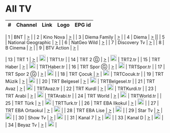 <h1>All TV</h1>

| #   | Channel        | Link  | Logo | EPG id |
|:---:|:--------------:|:-----:|:----:|:------:|

| 1   | BNT | [>](https://ymkaya.xyz:38382/tv/bnt1/playlist.m3u8?) |
| 2   | Kino Nova | [>](https://ymkaya.xyz:38382/tv/kinonova/playlist.m3u8?) |
| 3   | Diema Family | [>](https://ymkaya.xyz:38382/tv/diemafamily/playlist.m3u8?) |
| 4   | Diema | [>](https://ymkaya.xyz:38382/tv/diema/playlist.m3u8?) ||
| 5   | National Geographic | [>](https://ymkaya.xyz:38382/tv/natgeo/playlist.m3u8?) |
| 6   | NatGeo Wild | [>](https://ymkaya.xyz:38382/tv/natgeowild/playlist.m3u8?) |
| 7   | Discovery Tv | [>](https://ymkaya.xyz:38382/tv/discovery/playlist.m3u8?) |
| 8   | B Cinema | [>](https://ymkaya.xyz:38382/tv/btvcinema/playlist.m3u8?) |
| 9   | BTV Action | [>](https://ymkaya.xyz:38382/tv/btvaction/playlist.m3u8?) |

| 13   | TRT 1            | [>](https://tv-trt1.medya.trt.com.tr/master.m3u8) | <img height="20" src="https://i.imgur.com/j786OLG.png"/> | TRT1.tr |
| 14   | TRT 2 Ⓖ         | [>](https://tv-trt2.medya.trt.com.tr/master.m3u8) | <img height="20" src="https://i.imgur.com/lNWrOE2.png"/> | TRT2.tr |
| 15  | TRT Haber        | [>](https://tv-trthaber.medya.trt.com.tr/master.m3u8) | <img height="20" src="https://i.imgur.com/OVfo8Ab.png"/> | TRTHaber.tr |
| 16   | TRT Spor Ⓖ      | [>](https://tv-trtspor1.medya.trt.com.tr/master.m3u8) | <img height="20" src="https://i.imgur.com/N2wGZyf.png"/> | TRTSpor.tr |
| 17  | TRT Spor 2 Ⓖ    | [>](https://tv-trtspor2.medya.trt.com.tr/master.m3u8) | <img height="20" src="https://i.imgur.com/ysKteM8.png"/> |
| 18  | TRT Çocuk        | [>](https://tv-trtcocuk.medya.trt.com.tr/master.m3u8) | <img height="20" src="https://i.imgur.com/QLFmD6d.png"/> | TRTCocuk.tr |
| 19  | TRT Müzik        | [>](https://tv-trtmuzik.medya.trt.com.tr/master.m3u8) | <img height="20" src="https://i.imgur.com/fIVFCEd.png"/> |
| 20  | TRT Belgesel     | [>](https://tv-trtbelgesel.medya.trt.com.tr/master.m3u8) | <img height="20" src="https://i.imgur.com/MGO87pe.png"/> | TRTBelgesel.tr |
| 21  | TRT Avaz         | [>](https://tv-trtavaz.medya.trt.com.tr/master.m3u8) | <img height="20" src="https://i.imgur.com/VhTwXu5.png"/> | TRTAvaz.tr |
| 22  | TRT Kurdî        | [>](https://tv-trtkurdi.medya.trt.com.tr/master.m3u8) | <img height="20" src="https://i.imgur.com/6BpymfB.png"/> | TRTKurdi.tr |
| 23  | TRT Arabi        | [>](https://tv-trtarabi.medya.trt.com.tr/master.m3u8) | <img height="20" src="https://i.imgur.com/yyhWOZs.png"/> | TRTArabi.tr |
| 24  | TRT World        | [>](https://tv-trtworld.medya.trt.com.tr/master.m3u8) | <img height="20" src="https://i.imgur.com/JEA2xpv.png"/> | TRTWorld.tr |
| 25  | TRT Türk         | [>](https://tv-trtturk.medya.trt.com.tr/master.m3u8) | <img height="20" src="https://i.imgur.com/OSTOQNw.png"/> | TRTTurk.tr |
| 26  | TRT EBA Ilkokul  | [>](https://tv-e-okul00.medya.trt.com.tr/master.m3u8) | <img height="20" src="https://i.imgur.com/wDvZfk8.png"/> |
| 27  | TRT EBA Ortaokul | [>](https://tv-e-okul01.medya.trt.com.tr/master.m3u8) | <img height="20" src="https://i.imgur.com/yfPTvRx.png"/> |
| 28  | TRT EBA Lise     | [>](https://tv-e-okul02.medya.trt.com.tr/master.m3u8) | <img height="20" src="https://i.imgur.com/IebUZx1.png"/> |
| 29  | Star Tv   | [>](https://dogus-live.daioncdn.net/startv/startv_360p.m3u8) | <img height="20" src="https://i.imgur.com/IebUZx1.png"/> |
| 30  | Show Tv     | [>](https://ciner-live.daioncdn.net/showtv/showtv.m3u8) | <img height="20" src="https://i.imgur.com/IebUZx1.png"/> |
| 31  | Kanal 7     | [>](https://kanal7-live.daioncdn.net/kanal7/kanal7.m3u8) | <img height="20" src="https://i.imgur.com/IebUZx1.png"/> |
| 33  | Kanal D    | [>](https://demiroren-live.daioncdn.net/kanald/kanald.m3u8) | <img height="20" src="https://i.imgur.com/IebUZx1.png"/> |
| 34  | Beyaz Tv     | [>](https://beyaztv-live.daioncdn.net/beyaztv/beyaztv.m3u8) | <img height="20" src="https://i.imgur.com/IebUZx1.png"/> |